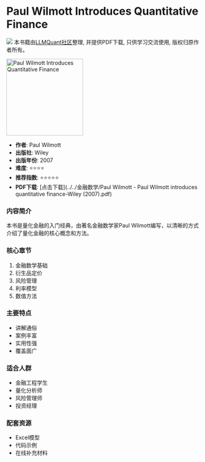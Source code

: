 # Paul Wilmott Introduces Quantitative Finance

![](https://fastly.jsdelivr.net/gh/bucketio/img3@main/2024/09/04/1725464231869-e0b2f727-2a0f-4270-bf6c-31ddc350426a.gif)
本书籍由[LLMQuant社区](https://llmquant.com/)整理, 并提供PDF下载, 只供学习交流使用, 版权归原作者所有。

<img src="cover.jpg" alt="Paul Wilmott Introduces Quantitative Finance" width="200"/>

- **作者**: Paul Wilmott
- **出版社**: Wiley
- **出版年份**: 2007
- **难度**: ⭐⭐⭐⭐
- **推荐指数**: ⭐⭐⭐⭐⭐
- **PDF下载**: [点击下载](../../金融数学/Paul Wilmott - Paul Wilmott introduces quantitative finance-Wiley (2007).pdf)

### 内容简介
本书是量化金融的入门经典，由著名金融数学家Paul Wilmott编写，以清晰的方式介绍了量化金融的核心概念和方法。

### 核心章节
1. 金融数学基础
2. 衍生品定价
3. 风险管理
4. 利率模型
5. 数值方法

### 主要特点
- 讲解通俗
- 案例丰富
- 实用性强
- 覆盖面广

### 适合人群
- 金融工程学生
- 量化分析师
- 风险管理师
- 投资经理

### 配套资源
- Excel模型
- 代码示例
- 在线补充材料 